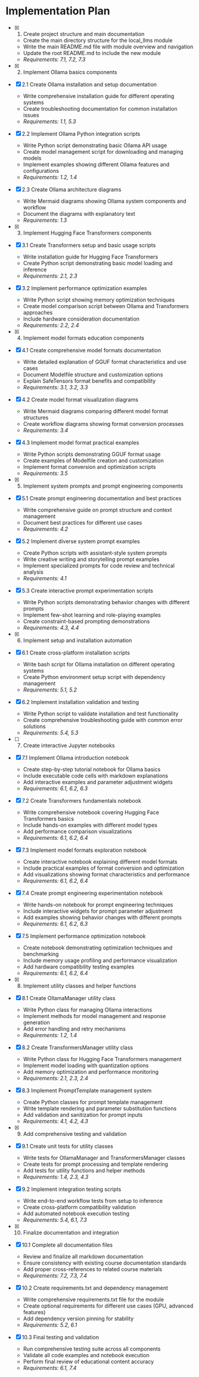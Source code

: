 # Implementation Plan

- [x] 1. Create project structure and main documentation
  - Create the main directory structure for the local_llms module
  - Write the main README.md file with module overview and navigation
  - Update the root README.md to include the new module
  - _Requirements: 7.1, 7.2, 7.3_

- [x] 2. Implement Ollama basics components
- [x] 2.1 Create Ollama installation and setup documentation
  - Write comprehensive installation guide for different operating systems
  - Create troubleshooting documentation for common installation issues
  - _Requirements: 1.1, 5.3_

- [x] 2.2 Implement Ollama Python integration scripts
  - Write Python script demonstrating basic Ollama API usage
  - Create model management script for downloading and managing models
  - Implement examples showing different Ollama features and configurations
  - _Requirements: 1.2, 1.4_

- [x] 2.3 Create Ollama architecture diagrams
  - Write Mermaid diagrams showing Ollama system components and workflow
  - Document the diagrams with explanatory text
  - _Requirements: 1.3_

- [x] 3. Implement Hugging Face Transformers components
- [x] 3.1 Create Transformers setup and basic usage scripts
  - Write installation guide for Hugging Face Transformers
  - Create Python script demonstrating basic model loading and inference
  - _Requirements: 2.1, 2.3_

- [x] 3.2 Implement performance optimization examples
  - Write Python script showing memory optimization techniques
  - Create model comparison script between Ollama and Transformers approaches
  - Include hardware consideration documentation
  - _Requirements: 2.2, 2.4_

- [x] 4. Implement model formats education components
- [x] 4.1 Create comprehensive model formats documentation
  - Write detailed explanation of GGUF format characteristics and use cases
  - Document Modelfile structure and customization options
  - Explain SafeTensors format benefits and compatibility
  - _Requirements: 3.1, 3.2, 3.3_

- [x] 4.2 Create model format visualization diagrams
  - Write Mermaid diagrams comparing different model format structures
  - Create workflow diagrams showing format conversion processes
  - _Requirements: 3.4_

- [x] 4.3 Implement model format practical examples
  - Write Python scripts demonstrating GGUF format usage
  - Create examples of Modelfile creation and customization
  - Implement format conversion and optimization scripts
  - _Requirements: 3.5_

- [x] 5. Implement system prompts and prompt engineering components
- [x] 5.1 Create prompt engineering documentation and best practices
  - Write comprehensive guide on prompt structure and context management
  - Document best practices for different use cases
  - _Requirements: 4.2_

- [x] 5.2 Implement diverse system prompt examples
  - Create Python scripts with assistant-style system prompts
  - Write creative writing and storytelling prompt examples
  - Implement specialized prompts for code review and technical analysis
  - _Requirements: 4.1_

- [x] 5.3 Create interactive prompt experimentation scripts
  - Write Python scripts demonstrating behavior changes with different prompts
  - Implement few-shot learning and role-playing examples
  - Create constraint-based prompting demonstrations
  - _Requirements: 4.3, 4.4_

- [x] 6. Implement setup and installation automation
- [x] 6.1 Create cross-platform installation scripts
  - Write bash script for Ollama installation on different operating systems
  - Create Python environment setup script with dependency management
  - _Requirements: 5.1, 5.2_

- [x] 6.2 Implement installation validation and testing
  - Write Python script to validate installation and test functionality
  - Create comprehensive troubleshooting guide with common error solutions
  - _Requirements: 5.4, 5.3_

- [ ] 7. Create interactive Jupyter notebooks
- [x] 7.1 Implement Ollama introduction notebook
  - Create step-by-step tutorial notebook for Ollama basics
  - Include executable code cells with markdown explanations
  - Add interactive examples and parameter adjustment widgets
  - _Requirements: 6.1, 6.2, 6.3_

- [x] 7.2 Create Transformers fundamentals notebook
  - Write comprehensive notebook covering Hugging Face Transformers basics
  - Include hands-on examples with different model types
  - Add performance comparison visualizations
  - _Requirements: 6.1, 6.2, 6.4_

- [x] 7.3 Implement model formats exploration notebook
  - Create interactive notebook explaining different model formats
  - Include practical examples of format conversion and optimization
  - Add visualizations showing format characteristics and performance
  - _Requirements: 6.1, 6.2, 6.4_

- [x] 7.4 Create prompt engineering experimentation notebook
  - Write hands-on notebook for prompt engineering techniques
  - Include interactive widgets for prompt parameter adjustment
  - Add examples showing behavior changes with different prompts
  - _Requirements: 6.1, 6.2, 6.3_

- [x] 7.5 Implement performance optimization notebook
  - Create notebook demonstrating optimization techniques and benchmarking
  - Include memory usage profiling and performance visualization
  - Add hardware compatibility testing examples
  - _Requirements: 6.1, 6.2, 6.4_

- [x] 8. Implement utility classes and helper functions
- [x] 8.1 Create OllamaManager utility class
  - Write Python class for managing Ollama interactions
  - Implement methods for model management and response generation
  - Add error handling and retry mechanisms
  - _Requirements: 1.2, 1.4_

- [x] 8.2 Create TransformersManager utility class
  - Write Python class for Hugging Face Transformers management
  - Implement model loading with quantization options
  - Add memory optimization and performance monitoring
  - _Requirements: 2.1, 2.3, 2.4_

- [x] 8.3 Implement PromptTemplate management system
  - Create Python classes for prompt template management
  - Write template rendering and parameter substitution functions
  - Add validation and sanitization for prompt inputs
  - _Requirements: 4.1, 4.2, 4.3_

- [x] 9. Add comprehensive testing and validation
- [x] 9.1 Create unit tests for utility classes
  - Write tests for OllamaManager and TransformersManager classes
  - Create tests for prompt processing and template rendering
  - Add tests for utility functions and helper methods
  - _Requirements: 1.4, 2.3, 4.3_

- [x] 9.2 Implement integration testing scripts
  - Write end-to-end workflow tests from setup to inference
  - Create cross-platform compatibility validation
  - Add automated notebook execution testing
  - _Requirements: 5.4, 6.1, 7.3_

- [x] 10. Finalize documentation and integration
- [x] 10.1 Complete all documentation files
  - Review and finalize all markdown documentation
  - Ensure consistency with existing course documentation standards
  - Add proper cross-references to related course materials
  - _Requirements: 7.2, 7.3, 7.4_

- [x] 10.2 Create requirements.txt and dependency management
  - Write comprehensive requirements.txt file for the module
  - Create optional requirements for different use cases (GPU, advanced features)
  - Add dependency version pinning for stability
  - _Requirements: 5.2, 6.1_

- [x] 10.3 Final testing and validation
  - Run comprehensive testing suite across all components
  - Validate all code examples and notebook execution
  - Perform final review of educational content accuracy
  - _Requirements: 6.1, 7.4_